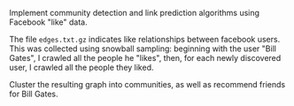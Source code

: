Implement community detection and link prediction algorithms using Facebook "like" data.

The file `edges.txt.gz` indicates like relationships between facebook users. This was collected using snowball sampling: beginning with the user "Bill Gates", I crawled all the people he "likes", then, for each newly discovered user, I crawled all the people they liked.

Cluster the resulting graph into communities, as well as recommend friends for Bill Gates.

